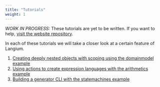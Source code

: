 ```yaml
---
title: "Tutorials"
weight: 1
---
```


_WORK IN PROGRESS:_ These tutorials are yet to be written. If you want to help, [visit the website repository](https://github.com/langium/langium-website).

In each of these tutorials we will take a closer look at a certain feature of Langium.

 1. [Creating deeply nested objects with scoping using the domainmodel example](./domainmodel)
 2. [Using actions to create expression languages with the arithmetics example](./arithmetics)
 3. [Building a generator CLI with the statemachines example](./statemachines)
